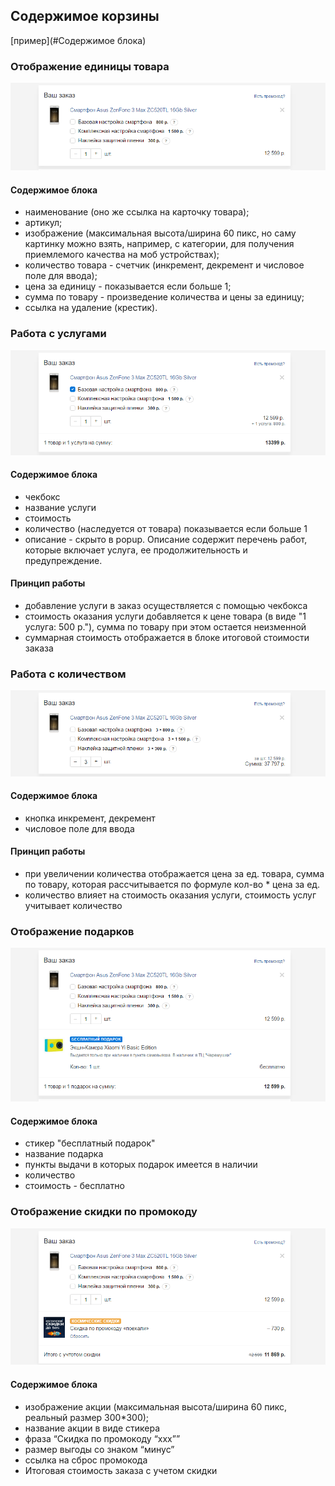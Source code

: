 ## Содержимое корзины

 [пример](#Содержимое блока)




### Отображение единицы товара
![Обычное состояние](../../__source/cart___order-list.png)

#### Содержимое блока
* наименование (оно же ссылка на карточку товара);
* артикул;
* изображение (максимальная высота/ширина 60 пикс, но саму картинку можно взять, например, с категории, для получения приемлемого качества на моб устройствах);
* количество товара - счетчик (инкремент, декремент и числовое поле для ввода);
* цена за единицу  - показывается если больше 1;
* сумма по товару -  произведение количества и цены за единицу;
* ссылка на удаление (крестик).

### Работа с услугами
![Обычное состояние](../../__source/cart___order-list__service.png)

#### Содержимое блока
* чекбокс
* название услуги
* стоимость
* количество (наследуется от товара) показывается если больше 1
* описание - скрыто в popup. Описание содержит перечень работ, которые включает услуга, ее продолжительность и предупреждение.

#### Принцип работы
* добавление услуги в заказ осуществляется с помощью чекбокса
* стоимость оказания услуги добавляется к цене товара (в виде "1 услуга: 500 р."), сумма по товару при этом остается неизменной
* суммарная стоимость отображается в блоке итоговой стоимости заказа



### Работа с количеством
![Обычное состояние](../../__source/cart___order-list__count.png)

#### Содержимое блока
* кнопка инкремент, декремент
* числовое поле для ввода

#### Принцип работы
* при увеличении количества отображается цена за ед. товара, сумма по товару, которая рассчитывается по формуле кол-во * цена за ед. 
* количество влияет на стоимость оказания услуги, стоимость услуг учитывает количество 

### Отображение подарков
![Обычное состояние](../../__source/cart___order-list__gifts.png)

#### Содержимое блока
* стикер "бесплатный подарок"
* название подарка 
* пункты выдачи в которых подарок имеется в наличии 
* количество
* стоимость - бесплатно

### Отображение скидки по промокоду 
![Обычное состояние](../../__source/cart___order-list__promocodes.png)

#### Содержимое блока
* изображение акции (максимальная высота/ширина 60 пикс, реальный размер 300*300);
* название акции в виде стикера
* фраза “Скидка по промокоду “ххх””
* размер выгоды со знаком “минус”
* ссылка на сброс промокода
* Итоговая стоимость заказа с учетом скидки